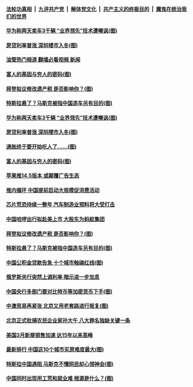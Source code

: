 ####  [法轮功真相](../../../../basic/blob/master/README.md?t=04261831) &nbsp;|&nbsp; [九评共产党](../../../../9ping.md/blob/master/README.md?t=04261831) &nbsp;|&nbsp; [解体党文化](../../../../jtdwh.md/blob/master/README.md?t=04261831)  &nbsp;|&nbsp; [共产主义的终极目的](../../../../gczydzjmd.md/blob/master/README.md?t=04261831) &nbsp;|&nbsp; [魔鬼在统治我们的世界](../../../../mgztzwmdsj.md/blob/master/README.md?t=04261831) 

#### [华为称两天卖车3千辆 “业界领先”技术遭嘲讽(图)](../pages/p5/969904.md?t=04261831) 

#### [房贷利率普涨 深圳楼市入冬(图)](../pages/p5/969888.md?t=04261831) 

#### [油管热门频道 翻墙必看视频 新闻](http://159.65.108.143:81/youtube.html)

#### [富人的基因与穷人的密码(图)](../pages/p5/969877.md?t=04261831) 

#### [拜登拟议修改遗产税 是否影响你？(图)](../pages/p5/969798.md?t=04261831) 

#### [特斯拉悬了？马斯克被指中国造车另有目的(图)](../pages/p5/969823.md?t=04261831) 


#### [华为称两天卖车3千辆 “业界领先”技术遭嘲讽(图)](../pages/p5/969904.md?t=04261831) 

#### [房贷利率普涨 深圳楼市入冬(图)](../pages/p5/969888.md?t=04261831) 

#### [通胀终于要开始吃人了……(图)](../pages/p5/969885.md?t=04261831) 

#### [富人的基因与穷人的密码(图)](../pages/p5/969877.md?t=04261831) 

#### [苹果推14.5版本 或颠覆广告生态](../pages/p5/969848.md?t=04261831) 

#### [推内循环 中国提前启动大规模促消费活动](../pages/p5/969847.md?t=04261831) 

#### [芯片荒恐持续一整年 汽车制造业预料将大受打击](../pages/p5/969845.md?t=04261831) 

#### [中国哈啰出行拟赴美上市 大股东为蚂蚁集团](../pages/p5/969844.md?t=04261831) 

#### [拜登拟议修改遗产税 是否影响你？(图)](../pages/p5/969798.md?t=04261831) 

#### [特斯拉悬了？马斯克被指中国造车另有目的(图)](../pages/p5/969823.md?t=04261831) 


#### [中国公积金贷款告急 十个城市触碰红线(图)](../pages/p5/969780.md?t=04261831) 

#### [俄罗斯央行突然上调利率 暗示进一步加息](../pages/p5/969772.md?t=04261831) 

#### [中国央行多部门要对比特币等加密货币下手(图)](../pages/p5/969768.md?t=04261831) 

#### [中澳贸易再紧张 北京又用老套路进行报复(图)](../pages/p5/969765.md?t=04261831) 

#### [北京正式批捕农民企业家孙大午 八大罪名独缺关键一条](../pages/p5/969733.md?t=04261831) 

#### [美国3月新屋销售加速 达15年以来高峰](../pages/p5/969730.md?t=04261831) 

#### [最新排行 中国这10个城市买房难度最大(图)](../pages/p5/969698.md?t=04261831) 

#### [特斯拉中国遇阻 马斯克不懂网民却心领神会(图)](../pages/p5/969717.md?t=04261831) 

#### [中国同时出现用工荒和就业难 根源是什么？(图)](../pages/p5/969679.md?t=04261831) 

<img src='http://gfw-breaker.win/goodnews/indexes/p5.md' width='0px' height='0px'/>
